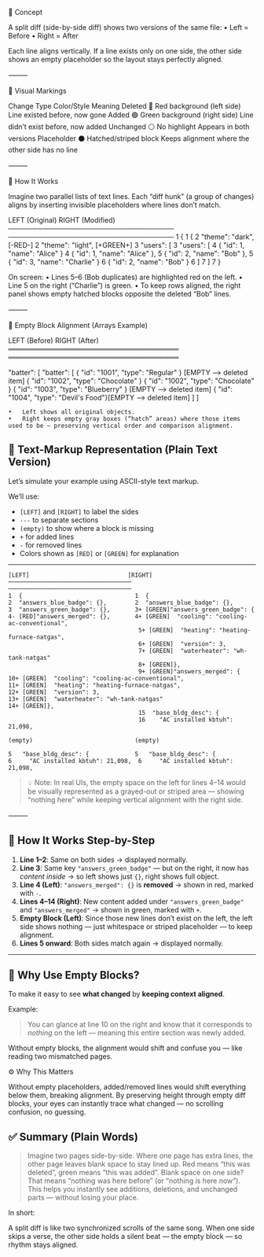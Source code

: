 🧩 Concept

A split diff (side-by-side diff) shows two versions of the same file:
	•	Left = Before
	•	Right = After

Each line aligns vertically.
If a line exists only on one side, the other side shows an empty placeholder so the layout stays perfectly aligned.

⸻

🎨 Visual Markings

Change Type	Color/Style	Meaning
Deleted	🔴 Red background (left side)	Line existed before, now gone
Added	🟢 Green background (right side)	Line didn’t exist before, now added
Unchanged	⚪ No highlight	Appears in both versions
Placeholder	⚫ Hatched/striped block	Keeps alignment where the other side has no line


⸻

🧠 How It Works

Imagine two parallel lists of text lines.
Each “diff hunk” (a group of changes) aligns by inserting invisible placeholders where lines don’t match.

LEFT (Original)                      RIGHT (Modified)
──────────────────────────────────   ──────────────────────────────────
1  {                                 1  {
2  "theme": "dark",      [-RED-]     2  "theme": "light",      [+GREEN+]
3  "users": [                        3  "users": [
4    { "id": 1, "name": "Alice" }    4    { "id": 1, "name": "Alice" },
5    { "id": 2, "name": "Bob" },     5    { "id": 3, "name": "Charlie" }
6    { "id": 2, "name": "Bob" }      6  ]
7  ]                                 7  }

On screen:
	•	Lines 5–6 (Bob duplicates) are highlighted red on the left.
	•	Line 5 on the right (“Charlie”) is green.
	•	To keep rows aligned, the right panel shows empty hatched blocks opposite the deleted “Bob” lines.

⸻

🧩 Empty Block Alignment (Arrays Example)

LEFT (Before)                         RIGHT (After)
═══════════════════════════════════   ═══════════════════════════════════

"batter": [                           "batter": [
  { "id": "1001", "type": "Regular" }   [EMPTY ⟶ deleted item]
  { "id": "1002", "type": "Chocolate" }  { "id": "1002", "type": "Chocolate" }
  { "id": "1003", "type": "Blueberry" }  [EMPTY ⟶ deleted item]
  { "id": "1004", "type": "Devil's Food"}[EMPTY ⟶ deleted item]
]                                      ]

	•	Left shows all original objects.
	•	Right keeps empty gray boxes (“hatch” areas) where those items used to be — preserving vertical order and comparison alignment.


## 📄 Text-Markup Representation (Plain Text Version)

Let’s simulate your example using ASCII-style text markup.

We’ll use:
- `[LEFT]` and `[RIGHT]` to label the sides
- `---` to separate sections
- `(empty)` to show where a block is missing
- `+` for added lines
- `-` for removed lines
- Colors shown as `[RED]` or `[GREEN]` for explanation

---

```
[LEFT]                            [RIGHT]
─────────────────────────────────── ───────────────────────────────────
1  {                                1  {
2  "answers_blue_badge": {},        2  "answers_blue_badge": {},
3  "answers_green_badge": {},       3+ [GREEN]"answers_green_badge": {
4- [RED]"answers_merged": {},       4+ [GREEN]  "cooling": "cooling-ac-conventional",
                                     5+ [GREEN]  "heating": "heating-furnace-natgas",
                                     6+ [GREEN]  "version": 3,
                                     7+ [GREEN]  "waterheater": "wh-tank-natgas"
                                     8+ [GREEN]},
                                     9+ [GREEN]"answers_merged": {
10+ [GREEN]  "cooling": "cooling-ac-conventional",
11+ [GREEN]  "heating": "heating-furnace-natgas",
12+ [GREEN]  "version": 3,
13+ [GREEN]  "waterheater": "wh-tank-natgas"
14+ [GREEN]},
                                     15  "base_bldg_desc": {
                                     16    "AC installed kbtuh": 21,098,

(empty)                             (empty)

5   "base_bldg_desc": {             5   "base_bldg_desc": {
6     "AC installed kbtuh": 21,098,  6     "AC installed kbtuh": 21,098,
```

> 💡 Note: In real UIs, the empty space on the left for lines 4–14 would be visually represented as a grayed-out or striped area — showing “nothing here” while keeping vertical alignment with the right side.


⸻

## 🧠 How It Works Step-by-Step

1. **Line 1–2**: Same on both sides → displayed normally.
2. **Line 3**: Same key `"answers_green_badge"` — but on the right, it now has *content inside* → so left shows just `{}`, right shows full object.
3. **Line 4 (Left)**: `"answers_merged": {}` is **removed** → shown in red, marked with `-`.
4. **Lines 4–14 (Right)**: New content added under `"answers_green_badge"` and `"answers_merged"` → shown in green, marked with `+`.
5. **Empty Block (Left)**: Since those new lines don’t exist on the left, the left side shows nothing — just whitespace or striped placeholder — to keep alignment.
6. **Lines 5 onward**: Both sides match again → displayed normally.

---

## 🎯 Why Use Empty Blocks?

To make it easy to see **what changed** by **keeping context aligned**.

Example:
> You can glance at line 10 on the right and know that it corresponds to *nothing* on the left — meaning this entire section was newly added.

Without empty blocks, the alignment would shift and confuse you — like reading two mismatched pages.


⚙️ Why This Matters

Without empty placeholders, added/removed lines would shift everything below them, breaking alignment.
By preserving height through empty diff blocks, your eyes can instantly trace what changed — no scrolling confusion, no guessing.


## ✅ Summary (Plain Words)

> Imagine two pages side-by-side. Where one page has extra lines, the other page leaves blank space to stay lined up. Red means “this was deleted”, green means “this was added”. Blank space on one side? That means “nothing was here before” (or “nothing is here now”). This helps you instantly see additions, deletions, and unchanged parts — without losing your place.


In short:

A split diff is like two synchronized scrolls of the same song. When one side skips a verse, the other side holds a silent beat — the empty block — so rhythm stays aligned.
